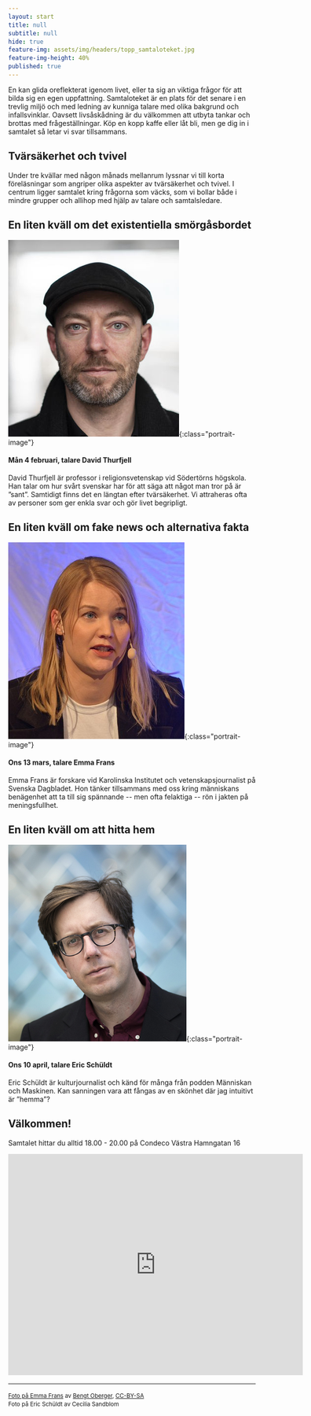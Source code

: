 ```yaml
---
layout: start
title: null
subtitle: null
hide: true
feature-img: assets/img/headers/topp_samtaloteket.jpg
feature-img-height: 40%
published: true
---
```


En kan glida oreflekterat igenom livet, eller ta sig an viktiga
frågor för att bilda sig en egen uppfattning. Samtaloteket är en plats för det
senare i en trevlig miljö och med ledning av kunniga talare med olika bakgrund
och infallsvinklar. Oavsett livsåskådning är du välkommen att utbyta tankar
och brottas med frågeställningar. Köp en kopp kaffe eller låt bli, men ge dig
in i samtalet så letar vi svar tillsammans.


## Tvärsäkerhet och tvivel
Under tre kvällar med någon månads mellanrum lyssnar vi till korta
föreläsningar som angriper olika aspekter av tvärsäkerhet och tvivel. I centrum
ligger samtalet kring frågorna som väcks, som vi bollar både i mindre grupper
och allihop med hjälp av talare och samtalsledare.

## En liten kväll om det existentiella smörgåsbordet
![David Thurfjell](assets/img/speakers/david_thurfjell.jpg 'David Thurfjell'){:class="portrait-image"}
#### Mån 4 februari, talare David Thurfjell
David Thurfjell är professor i religionsvetenskap vid Södertörns högskola. Han
talar om hur svårt svenskar har för att säga att något man tror på är ”sant”.
Samtidigt finns det en längtan efter tvärsäkerhet. Vi attraheras ofta av
personer som ger enkla svar och gör livet begripligt.

## En liten kväll om fake news och alternativa fakta
![Emma Frans](assets/img/speakers/emma_frans.jpg 'Emma Frans, foto av Bengt Oberger, CC-BY-SA'){:class="portrait-image"}
#### Ons 13 mars, talare Emma Frans
Emma Frans är forskare vid Karolinska Institutet och vetenskapsjournalist på
Svenska Dagbladet. Hon tänker tillsammans med oss kring människans benägenhet
att ta till sig spännande -- men ofta felaktiga -- rön i jakten på
meningsfullhet.

## En liten kväll om att hitta hem
![Eric Schüldt](assets/img/speakers/eric_schuldt.jpg 'Eric Schüldt, foto av Cecilia Sandblom'){:class="portrait-image"}
#### Ons 10 april, talare Eric Schüldt
Eric Schüldt är kulturjournalist och känd för många från podden Människan och
Maskinen. Kan sanningen vara att fångas av en skönhet där jag intuitivt är
”hemma”?

## Välkommen!
Samtalet hittar du alltid 18.00 - 20.00 på Condeco Västra Hamngatan 16

<iframe src="https://www.google.com/maps/embed?pb=!1m18!1m12!1m3!1d2131.74625292261!2d11.962074615899875!3d57.70378074731207!2m3!1f0!2f0!3f0!3m2!1i1024!2i768!4f13.1!3m3!1m2!1s0x464ff36600d77e59%3A0x22e24f69307e2985!2sCondeco+V%C3%A4stra+Hamngatan!5e0!3m2!1ssv!2sse!4v1532376020924" width="600" height="450" frameborder="0" style="border:0" allowfullscreen></iframe>

---

<small><a href="https://commons.wikimedia.org/wiki/File:Emma_Frans.jpg">Foto på Emma Frans</a> av <a href="https://commons.wikimedia.org/wiki/User:Boberger">Bengt Oberger</a>, <a href="https://creativecommons.org/licenses/by-sa/4.0/deed.sv">CC-BY-SA</a></small><br />
<small>Foto på Eric Schüldt av Cecilia Sandblom</small>
